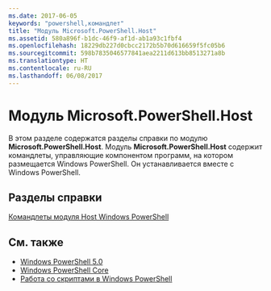 ```yaml
---
ms.date: 2017-06-05
keywords: "powershell,командлет"
title: "Модуль Microsoft.PowerShell.Host"
ms.assetid: 580a896f-b1dc-46f9-af1d-ab1a93c1fbf4
ms.openlocfilehash: 18229db227d0cbcc2172b5b70d616659f5fc05b6
ms.sourcegitcommit: 598b7835046577841aea2211d613bb8513271a8b
ms.translationtype: HT
ms.contentlocale: ru-RU
ms.lasthandoff: 06/08/2017
---
```

# <a name="microsoftpowershellhost-module"></a>Модуль Microsoft.PowerShell.Host
В этом разделе содержатся разделы справки по модулю **Microsoft.PowerShell.Host**. Модуль **Microsoft.PowerShell.Host** содержит командлеты, управляющие компонентом программ, на котором размещается Windows PowerShell. Он устанавливается вместе с Windows PowerShell.

## <a name="help-topics"></a>Разделы справки
[Командлеты модуля Host Windows PowerShell](http://go.microsoft.com/fwlink/?LinkID=245859)

## <a name="see-also"></a>См. также
- [Windows PowerShell 5.0](Windows-PowerShell-5.0.md)
- [Windows PowerShell Core](https://technet.microsoft.com/en-us/library/4b75f1e4-f327-48f3-92ab-bf5435094d41)
- [Работа со скриптами в Windows PowerShell](../../getting-started/fundamental/Scripting-with-Windows-PowerShell.md)

